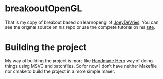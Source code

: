 # breakooutOpenGL

That is my copy of breakout based on learnopengl of [JoeyDeVries](https://github.com/JoeyDeVries/LearnOpenGL). You can see the original source on his repo or use the complete tutorial on his [site](https://learnopengl.com/).

# Building the project
My way of building the project is more like [Handmade Hero](https://handmadehero.org/) way of doing things using MSVC and batchfiles. So for now I don't have neither Makefile nor cmake to build the project in a more simple maner. 
